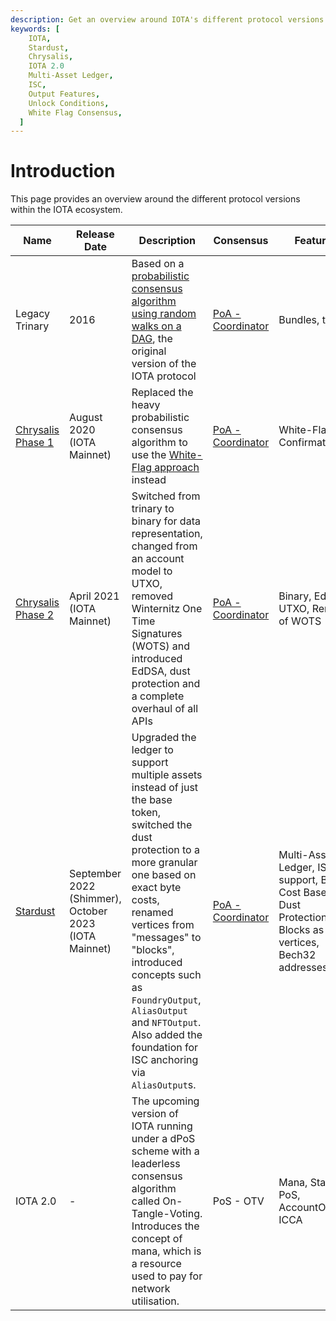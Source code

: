 ```yaml
---
description: Get an overview around IOTA's different protocol versions.
keywords: [
    IOTA,
    Stardust,
    Chrysalis,
    IOTA 2.0
    Multi-Asset Ledger,
    ISC,
    Output Features,
    Unlock Conditions,
    White Flag Consensus,
  ]
---
```


# Introduction

This page provides an overview around the different protocol versions within the IOTA ecosystem.

| Name                                                         | Release Date                                          | Description                                                                                                                                                                                                                                                                                                                                             | Consensus                                         | Features                                                                                               | Networks                                                                                                                                                         |
| ------------------------------------------------------------ | ----------------------------------------------------- | ------------------------------------------------------------------------------------------------------------------------------------------------------------------------------------------------------------------------------------------------------------------------------------------------------------------------------------------------------- | ------------------------------------------------- | ------------------------------------------------------------------------------------------------------ | ---------------------------------------------------------------------------------------------------------------------------------------------------------------- |
| Legacy Trinary                                               | 2016                                                  | Based on a [probabilistic consensus algorithm using random walks on a DAG](https://assets.ctfassets.net/r1dr6vzfxhev/2t4uxvsIqk0EUau6g2sw0g/45eae33637ca92f85dd9f4a3a218e1ec/iota1_4_3.pdf), the original version of the IOTA protocol                                                                                                                  | [PoA - Coordinator](/learn/protocols/coordinator) | Bundles, trinary                                                                                       | -                                                                                                                                                                |
| [Chrysalis Phase 1](/learn/protocols/chrysalis/introduction) | August 2020 (IOTA Mainnet)                            | Replaced the heavy probabilistic consensus algorithm to use the [White-Flag approach](/learn/protocols/chrysalis/core-concepts/white-flag-consensus) instead                                                                                                                                                                                            | [PoA - Coordinator](/learn/protocols/coordinator) | White-Flag Confirmation                                                                                | [Legacy IOTA Mainnet](/build/networks-endpoints#legacy)                                                                                                          |
| [Chrysalis Phase 2](/learn/protocols/chrysalis/introduction) | April 2021 (IOTA Mainnet)                             | Switched from trinary to binary for data representation, changed from an account model to UTXO, removed Winternitz One Time Signatures (WOTS) and introduced EdDSA, dust protection and a complete overhaul of all APIs                                                                                                                                 | [PoA - Coordinator](/learn/protocols/coordinator) | Binary, EdDSA, UTXO, Removal of WOTS                                                                   | [DevNet](/build/networks-endpoints#devnet)                                                                                                                       |
| [Stardust](/learn/protocols/stardust/introduction)           | September 2022 (Shimmer), October 2023 (IOTA Mainnet) | Upgraded the ledger to support multiple assets instead of just the base token, switched the dust protection to a more granular one based on exact byte costs, renamed vertices from "messages" to "blocks", introduced concepts such as `FoundryOutput`, `AliasOutput` and `NFTOutput`. Also added the foundation for ISC anchoring via `AliasOutput`s. | [PoA - Coordinator](/learn/protocols/coordinator) | Multi-Asset Ledger, ISC support, Byte Cost Based Dust Protection, Blocks as vertices, Bech32 addresses | [IOTA Mainnet](/build/networks-endpoints#iota-mainnet), [Shimmer](/build/networks-endpoints#shimmer), [Public Testnet](/build/networks-endpoints#public-testnet) |
| IOTA 2.0                                                     | -                                                     | The upcoming version of IOTA running under a dPoS scheme with a leaderless consensus algorithm called On-Tangle-Voting. Introduces the concept of mana, which is a resource used to pay for network utilisation.                                                                                                                                        | PoS - OTV                                         | Mana, Staking, PoS, AccountOutput, ICCA                                                                | -                                                                                                                                                                |
